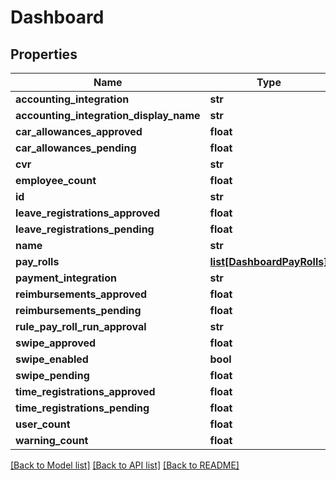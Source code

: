 # Dashboard

## Properties
Name | Type | Description | Notes
------------ | ------------- | ------------- | -------------
**accounting_integration** | **str** |  | [optional] 
**accounting_integration_display_name** | **str** |  | [optional] 
**car_allowances_approved** | **float** |  | [optional] 
**car_allowances_pending** | **float** |  | [optional] 
**cvr** | **str** |  | [optional] 
**employee_count** | **float** |  | [optional] 
**id** | **str** |  | [optional] 
**leave_registrations_approved** | **float** |  | [optional] 
**leave_registrations_pending** | **float** |  | [optional] 
**name** | **str** |  | [optional] 
**pay_rolls** | [**list[DashboardPayRolls]**](DashboardPayRolls.md) |  | [optional] 
**payment_integration** | **str** |  | [optional] 
**reimbursements_approved** | **float** |  | [optional] 
**reimbursements_pending** | **float** |  | [optional] 
**rule_pay_roll_run_approval** | **str** |  | [optional] 
**swipe_approved** | **float** |  | [optional] 
**swipe_enabled** | **bool** |  | [optional] 
**swipe_pending** | **float** |  | [optional] 
**time_registrations_approved** | **float** |  | [optional] 
**time_registrations_pending** | **float** |  | [optional] 
**user_count** | **float** |  | [optional] 
**warning_count** | **float** |  | [optional] 

[[Back to Model list]](../README.md#documentation-for-models) [[Back to API list]](../README.md#documentation-for-api-endpoints) [[Back to README]](../README.md)


